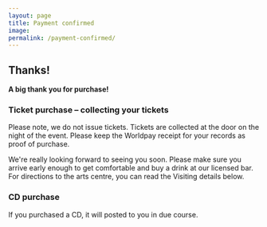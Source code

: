 ```yaml
---
layout: page
title: Payment confirmed
image:
permalink: /payment-confirmed/
---
```


## Thanks!

**A big thank you for purchase!**

### Ticket purchase – collecting your tickets

Please note, we do not issue tickets. Tickets are collected at the door on the night of the event. Please keep the Worldpay receipt for your records as proof of purchase.

We're really looking forward to seeing you soon. Please make sure you arrive early enough to get comfortable and buy a drink at our licensed bar. For directions to the arts centre, you can read the Visiting details below.

### CD purchase

If you purchased a CD, it will posted to you in due course.

